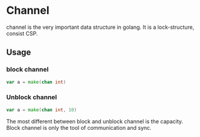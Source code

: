 # Channel

channel is the very important data structure in golang. It is a lock-structure, consist CSP.

## Usage
### block channel
```go
var a = make(chan int)
```
### Unblock channel
```go
var a = make(chan int, 10)
```
The most different between block and unblock channel is the capacity. Block channel is only the tool of communication and sync.
<!--stackedit_data:
eyJoaXN0b3J5IjpbLTE3MjUzMDE2MzQsLTE0MzQ3NTY3MjNdfQ
==
-->